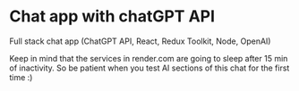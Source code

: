 # Chat app with chatGPT API

Full stack chat app (ChatGPT API, React, Redux Toolkit, Node, OpenAI)

Keep in mind that the services in render.com are going to sleep after 15 min of inactivity. So be patient when you test AI sections of this chat for the first time :)
